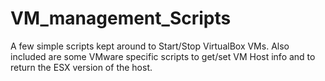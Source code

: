 # VM_management_Scripts
A few simple scripts kept around to Start/Stop VirtualBox VMs.  Also
included are some VMware specific scripts to get/set VM Host info  and
to return the ESX version of the host.
